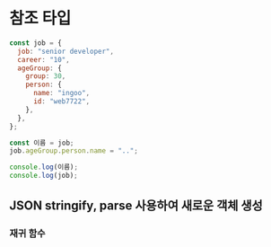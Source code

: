 # 참조 타입

```js
const job = {
  job: "senior developer",
  career: "10",
  ageGroup: {
    group: 30,
    person: {
      name: "ingoo",
      id: "web7722",
    },
  },
};

const 이름 = job;
job.ageGroup.person.name = "..";

console.log(이름);
console.log(job);
```

## JSON stringify, parse 사용하여 새로운 객체 생성

### 재귀 함수
